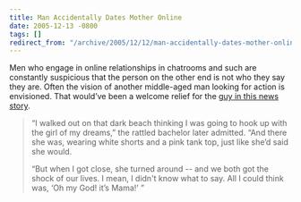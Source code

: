 ```yaml
---
title: Man Accidentally Dates Mother Online
date: 2005-12-13 -0800
tags: []
redirect_from: "/archive/2005/12/12/man-accidentally-dates-mother-online.aspx/"
---
```


Men who engage in online relationships in chatrooms and such are
constantly suspicious that the person on the other end is not who they
say they are. Often the vision of another middle-aged man looking for
action is envisioned. That would’ve been a welcome relief for the [guy
in this news
story](http://entertainment.tv.yahoo.com/news/wwn/20051209/113414040002.html).

> “I walked out on that dark beach thinking I was going to hook up with
> the girl of my dreams,” the rattled bachelor later admitted. “And
> there she was, wearing white shorts and a pink tank top, just like
> she’d said she would.
>
> “But when I got close, she turned around -- and we both got the shock
> of our lives. I mean, I didn't know what to say. All I could think
> was, ‘Oh my God! it’s Mama!’ ”

